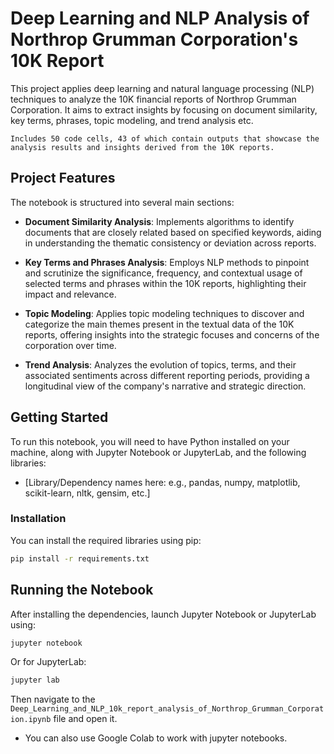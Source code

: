 # Deep Learning and NLP Analysis of Northrop Grumman Corporation's 10K Report

This project applies deep learning and natural language processing (NLP) techniques to analyze the 10K financial reports of Northrop Grumman Corporation. It aims to extract insights by focusing on document similarity, key terms, phrases, topic modeling, and trend analysis etc.

``Includes 50 code cells, 43 of which contain outputs that showcase the analysis results and insights derived from the 10K reports.``

## Project Features

The notebook is structured into several main sections:

- **Document Similarity Analysis**: Implements algorithms to identify documents that are closely related based on specified keywords, aiding in understanding the thematic consistency or deviation across reports.

- **Key Terms and Phrases Analysis**: Employs NLP methods to pinpoint and scrutinize the significance, frequency, and contextual usage of selected terms and phrases within the 10K reports, highlighting their impact and relevance.

- **Topic Modeling**: Applies topic modeling techniques to discover and categorize the main themes present in the textual data of the 10K reports, offering insights into the strategic focuses and concerns of the corporation over time.

- **Trend Analysis**: Analyzes the evolution of topics, terms, and their associated sentiments across different reporting periods, providing a longitudinal view of the company's narrative and strategic direction.

## Getting Started

To run this notebook, you will need to have Python installed on your machine, along with Jupyter Notebook or JupyterLab, and the following libraries:

- [Library/Dependency names here: e.g., pandas, numpy, matplotlib, scikit-learn, nltk, gensim, etc.]

### Installation

You can install the required libraries using pip:

```bash
pip install -r requirements.txt
```

## Running the Notebook
After installing the dependencies, launch Jupyter Notebook or JupyterLab using:

```bash
jupyter notebook
```

Or for JupyterLab:

```bash
jupyter lab
```

Then navigate to the `Deep_Learning_and_NLP_10k_report_analysis_of_Northrop_Grumman_Corporation.ipynb` file and open it.


- You can also use Google Colab to work with jupyter notebooks.
